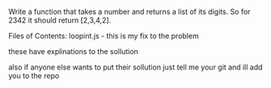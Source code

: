 Write a function that takes a number and returns a list of its digits. So for 2342 it should return [2,3,4,2].


Files of Contents: 
loopint.js - this is my fix to the problem


these have explinations to the sollution

also if anyone else wants to put their sollution just tell me your git and ill add you to the repo
